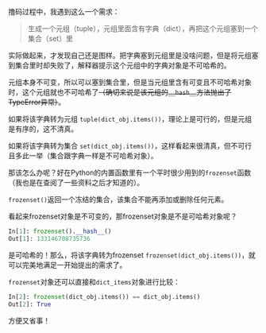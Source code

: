 撸码过程中，我遇到这么一个需求：

> 生成一个元组（tuple），元组里面含有字典（dict），再把这个元组塞到一个集合（set）里

实际做起来，才发现自己还是图样。把字典塞到元组里是没啥问题，但是将元组塞到集合里时却失败了，解释器提示这个元组中的字典对象是不可哈希的。

元组本身不可变，所以可以塞到集合里，但是当元组里含有可变且不可哈希对象时，这个元组就也不可哈希了<del>（确切来说是该元组的`__hash__`方法抛出了TypeError异常）</del>。

如果将该字典转为元组 `tuple(dict_obj.items())`，理论上是可行的，但是元组是有序的，这不清真。

如果将该字典转为集合 `set(dict_obj.items())`，这样看起来很清真，但不可行且多此一举（集合跟字典一样是不可哈希对象）。

那该怎么办呢？好在Python的内置函数里有一个平时很少用到的`frozenset`函数（我也是在查阅了一些资料之后才知道的）。

`frozenset()`返回一个冻结的集合，该集合不能再添加或删除任何元素。

看起来frozenset对象是不可变的，那frozenset对象是不是可哈希对象呢？

```python
In[1]: frozenset().__hash__()
Out[1]: 133146708735736
```

是可哈希的！那么，将该字典转为frozenset `frozenset(dict_obj.items())`，就可以完美地满足一开始提出的需求了。

`frozenset`对象还可以直接和`dict_items`对象进行比较：

```python
In[2]: frozenset(dict_obj.items()) == dict_obj.items()
Out[2]: True
```

方便又省事！
